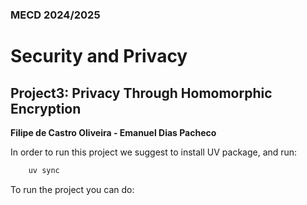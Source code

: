 ### MECD 2024/2025
# Security and Privacy
## Project3: Privacy Through Homomorphic Encryption

**Filipe de Castro Oliveira - Emanuel Dias Pacheco**

In order to run this project we suggest to install UV package, and run:

```bash
    uv sync
```

To run the project you can do:

